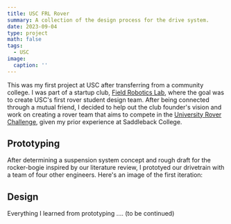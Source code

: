 ```yaml
---
title: USC FRL Rover
summary: A collection of the design process for the drive system.
date: 2023-09-04
type: project
math: false
tags:
  - USC
image:
  caption: ''
---
```


This was my first project at USC after transferring from a community college. I was part of a startup club, [Field Robotics Lab](https://www.linkedin.com/company/field-robotics-lab/), where the goal was to create USC's first rover student design team. After being connected through a mutual friend, I decided to help out the club founder's vision and work on creating a rover team that aims to compete in the [University Rover Challenge](https://urc.marssociety.org/), given my prior experience at Saddleback College.


## Prototyping
After determining a suspension system concept and rough draft for the rocker-bogie inspired by our literature review, I prototyed our drivetrain with a team of four other engineers. Here's an image of the first iteration:


## Design
Everything I learned from prototyping .... (to be continued)